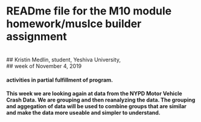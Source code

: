 # READme file for the M10 module homework/muslce builder assignment
<br>
## Kristin Medlin, student, Yeshiva University, 
<br>
## week of November 4, 2019

#### activities in partial fulfillment of program. 

#### This week we are looking again at data from the NYPD Motor Vehicle Crash Data. We are grouping and then reanalyzing the data. The grouping and aggegation of data will be used to combine groups that are similar and make the data more useable and simpler to understand. 
